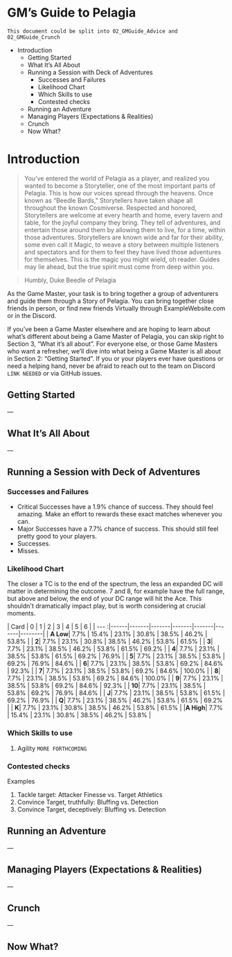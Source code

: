 # GM’s Guide to Pelagia

`This document could be split into 02_GMGuide_Advice and 02_GMGuide_Crunch`

<!-- MarkdownTOC -->

- Introduction
   - Getting Started
   - What It’s All About
   - Running a Session with Deck of Adventures
      - Successes and Failures
      - Likelihood Chart
      - Which Skills to use
      - Contested checks
   - Running an Adventure
   - Managing Players \(Expectations & Realities\)
   - Crunch
   - Now What?

<!-- /MarkdownTOC -->


# Introduction

> You’ve entered the world of Pelagia as a player, and realized you wanted to become a
Storyteller, one of the most important parts of Pelagia. This is how our voices spread
through the heavens. Once known as “Beedle Bards,” Storytellers have taken shape all
throughout the known Cosmiverse.
> Respected and honored, Storytellers are welcome at every hearth and home, every tavern
and table, for the joyful company they bring. They tell of adventures, and entertain
those around them by allowing them to live, for a time, within those adventures.
Storytellers are known wide and far for their ability, some even call it Magic, to weave
a story between multiple listeners and spectators and for them to feel they have lived
those adventures for themselves.
> This is the magic you might wield, oh reader. Guides may lie ahead, but the true spirit
must come from deep within you.

> Humbly,
> Duke Beedle of Pelagia

As the Game Master, your task is to bring together a group of adventurers and guide them
through a Story of Pelagia. You can bring together close friends in person, or find new
friends Virtually through ExampleWebsite.com or in the Discord.

If you’ve been a Game Master elsewhere and are hoping to learn about what’s different
about being a Game Master of Pelagia, you can skip right to Section 3, “What it’s all
about”. For everyone else, or those Game Masters who want a refresher, we’ll dive into
what being a Game Master is all about in Section 2: “Getting Started”. If you or your
players ever have questions or need a helping hand, never be afraid to reach out to the
team on Discord `LINK NEEDED` or via GitHub issues.


## Getting Started

—

## What It’s All About

—

## Running a Session with Deck of Adventures

### Successes and Failures

- Critical Successes have a 1.9% chance of success. They should feel amazing. Make an 
  effort to rewards these exact matches whenever you can.
- Major Successes have a 7.7% chance of success. This should still feel pretty good to
  your players. 
- Successes.
- Misses.

### Likelihood Chart

The closer a TC is to the end of the spectrum, the less an expanded DC will matter in 
determining the outcome. 7 and 8, for example have the full range, but above and below, 
the end of your DC range will hit the Ace. This shouldn't dramatically impact play, 
but is worth considering at crucial moments.


|     Card | 0    | 1     | 2     | 3     | 4     | 5     | 6      |
|     --- :|------|-------|-------|-------|-------|-------|--------|
| **A Low**| 7.7% | 15.4% | 23.1% | 30.8% | 38.5% | 46.2% | 53.8%  |
|     **2**| 7.7% | 23.1% | 30.8% | 38.5% | 46.2% | 53.8% | 61.5%  |
|     **3**| 7.7% | 23.1% | 38.5% | 46.2% | 53.8% | 61.5% | 69.2%  |
|     **4**| 7.7% | 23.1% | 38.5% | 53.8% | 61.5% | 69.2% | 76.9%  |
|     **5**| 7.7% | 23.1% | 38.5% | 53.8% | 69.2% | 76.9% | 84.6%  |
|     **6**| 7.7% | 23.1% | 38.5% | 53.8% | 69.2% | 84.6% | 92.3%  |
|     **7**| 7.7% | 23.1% | 38.5% | 53.8% | 69.2% | 84.6% | 100.0% |
|     **8**| 7.7% | 23.1% | 38.5% | 53.8% | 69.2% | 84.6% | 100.0% |
|     **9**| 7.7% | 23.1% | 38.5% | 53.8% | 69.2% | 84.6% | 92.3%  |
|    **10**| 7.7% | 23.1% | 38.5% | 53.8% | 69.2% | 76.9% | 84.6%  |
|     **J**| 7.7% | 23.1% | 38.5% | 53.8% | 61.5% | 69.2% | 76.9%  |
|     **Q**| 7.7% | 23.1% | 38.5% | 46.2% | 53.8% | 61.5% | 69.2%  |
|     **K**| 7.7% | 23.1% | 30.8% | 38.5% | 46.2% | 53.8% | 61.5%  |
|**A High**| 7.7% | 15.4% | 23.1% | 30.8% | 38.5% | 46.2% | 53.8%  |

### Which Skills to use

1. Agility `MORE FORTHCOMING`

### Contested checks

Examples
1. Tackle target: Attacker Finesse vs. Target Athletics
2. Convince Target, truthfully: Bluffing vs. Detection
3. Convince Target, deceptively: Bluffing vs. Detection

## Running an Adventure

—

## Managing Players (Expectations & Realities)

—

## Crunch

—

## Now What?
